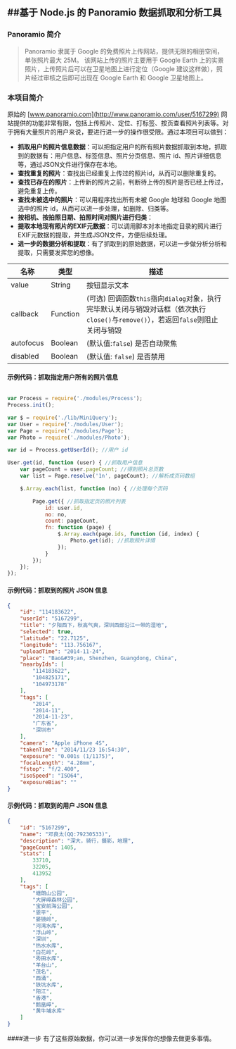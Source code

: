 ﻿##基于 Node.js 的 Panoramio 数据抓取和分析工具
---------------------------------------------------------------

### Panoramio 简介

> Panoramio 隶属于 Google 的免费照片上传网站，提供无限的相册空间，单张照片最大 25M。
该网站上传的照片主要用于 Google Earth 上的实景照片，上传照片后可以在卫星地图上进行定位（Google 建议这样做），照片经过审核之后即可出现在 Google Earth 和 Google 卫星地图上。

### 本项目简介
原始的 [www.panoramio.com](http://www.panoramio.com/user/5167299) 网站提供的功能非常有限，包括上传照片、定位、打标签、按页查看照片列表等。对于拥有大量照片的用户来说，要进行进一步的操作很受限。通过本项目可以做到：
- **抓取用户的照片信息数据**：可以把指定用户的所有照片数据抓取到本地，抓取到的数据有：用户信息、标签信息、照片分页信息、照片 id、照片详细信息等，通过JSON文件进行保存在本地。
- **查找重复的照片**：查找出已经重复上传过的照片id，从而可以删除重复的。
- **查找已存在的照片**：上传新的照片之前，判断待上传的照片是否已经上传过，避免重复上传。
- **查找未被选中的照片**：可以用程序找出所有未被 Google 地球和 Google 地图选中的照片 id，从而可以进一步处理，如删除、归类等。
- **按相机、按拍照日期、拍照时间对照片进行归类**：
- **提取本地现有照片的EXIF元数据**：可以调用脚本对本地指定目录的照片进行EXIF元数据的提取，并生成JSON文件，方便后续处理。
- **进一步的数据分析和提取**：有了抓取到的原始数据，可以进一步做分析分析和提取，只需要发挥您的想像。


名称 | 类型 | 描述
------------ | ------------- | ------------
value | String | 按钮显示文本
callback | Function | (可选) 回调函数``this``指向``dialog``对象，执行完毕默认关闭与销毁对话框（依次执行``close()``与``remove()``），若返回``false``则阻止关闭与销毁
autofocus | Boolean | (默认值:``false``) 是否自动聚焦
disabled | Boolean | (默认值: ``false``) 是否禁用


#### 示例代码：抓取指定用户所有的照片信息


``` javascript

var Process = require('./modules/Process');
Process.init();

var $ = require('./lib/MiniQuery');
var User = require('./modules/User');
var Page = require('./modules/Page');
var Photo = require('./modules/Photo');

var id = Process.getUserId(); //用户 id

User.get(id, function (user) { //抓取用户信息
    var pageCount = user.pageCount; //得到照片总页数
    var list = Page.resolve('1n', pageCount); //解析成页码数组

    $.Array.each(list, function (no) { //处理每个页码

        Page.get({ //抓取指定页的照片列表
            id: user.id,
            no: no,
            count: pageCount,
            fn: function (page) {
                $.Array.each(page.ids, function (id, index) {
                    Photo.get(id); //抓取照片详情
                });
            }
        });
    });
});
``` 

#### 示例代码：抓取到的照片 JSON 信息 
``` json
{
    "id": "114183622",
    "userId": "5167299",
    "title": "夕阳西下，秋高气爽，深圳西部沿江一带的湿地",
    "selected": true,
    "latitude": "22.7125",
    "longitude": "113.756167",
    "uploadTime": "2014-11-24",
    "place": "Bao&#39;an, Shenzhen, Guangdong, China",
    "nearbyIds": [
        "114183622",
        "104825171",
        "104973178"
    ],
    "tags": [
        "2014",
        "2014-11",
        "2014-11-23",
        "广东省",
        "深圳市"
    ],
    "camera": "Apple iPhone 4S",
    "takenTime": "2014/11/23 16:54:30",
    "exposure": "0.001s (1/1175)",
    "focalLength": "4.28mm",
    "fstop": "f/2.400",
    "isoSpeed": "ISO64",
    "exposureBias": ""
}
``` 
#### 示例代码：抓取到的用户 JSON 信息 
``` json
{
    "id": "5167299",
    "name": "邓良太(QQ:79230533)",
    "description": "深大，骑行，摄影，地理",
    "pageCount": 1405,
    "stats": [
        33710,
        32205,
        413952
    ],
    "tags": [
        "塘朗山公园",
        "大屏嶂森林公园",
        "宝安前海公园",
        "恩平",
        "晏镜岭",
        "河湾水库",
        "浮山岭",
        "深圳",
        "热水水库",
        "白花岭",
        "秀田水库",
        "羊台山",
        "茂名",
        "西涌",
        "铁坑水库",
        "阳江",
        "香港",
        "鹅凰嶂",
        "黄牛埔水库"
    ]
}
```

####进一步
有了这些原始数据，你可以进一步发挥你的想像去做更多事情。


